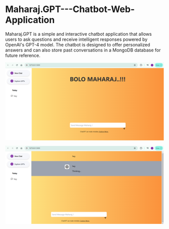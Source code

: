 # Maharaj.GPT---Chatbot-Web-Application
Maharaj.GPT is a simple and interactive chatbot application that allows users to ask questions and receive intelligent responses powered by OpenAI's GPT-4 model. The chatbot is designed to offer personalized answers and can also store past conversations in a MongoDB database for future reference.


![image alt](https://github.com/YUVRAJ-CHAUDHARI/Maharaj.GPT---Chatbot-Web-Application/blob/main/Screenshot%20(3).png?raw=true)




![image alt](https://github.com/YUVRAJ-CHAUDHARI/Maharaj.GPT---Chatbot-Web-Application/blob/main/Screenshot%20(4).png?raw=true)
